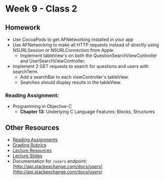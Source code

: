 # Week 9 - Class 2
## Homework
* Use CocoaPods to get AFNetworking installed in your app
* Use AFNetworking to make all HTTP requests instead of directly using NSURLSession or NSURLConnection from Apple
  * Implement tableView's on both the QuestionSearchViewController and UserSearchViewController.
* implement 2 GET requests to search for questions and users with searchTerm.
  * Add a searchBar to each viewController's tableView.
  * Searches should display results in the tableView.

### Reading Assignment:
* Programming in Objective-C
  * **Chapter 13:** Underlying C Language Features: Blocks, Structures


## Other Resources
* [Reading Assignments](../../Resources/ra-grading-standard/)
* [Grading Rubrics](../../Resources/)
* [Lecture Resources](lecture/)
* [Lecture Slides](https://www.icloud.com/keynote/0005bZ5p2V9hNHM9kWaMEr8mA#Week9_Day2)
* Documentation for `/users` endpoint: [http://api.stackexchange.com/docs/users](http://api.stackexchange.com/docs/users)
